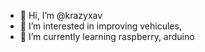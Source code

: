 - 👋 Hi, I’m @krazyxav
- 👀 I’m interested in improving vehicules,
- 🌱 I’m currently learning raspberry, arduino

<!---
krazyxav/krazyxav is a ✨ special ✨ repository because its `README.md` (this file) appears on your GitHub profile.
You can click the Preview link to take a look at your changes.
--->
